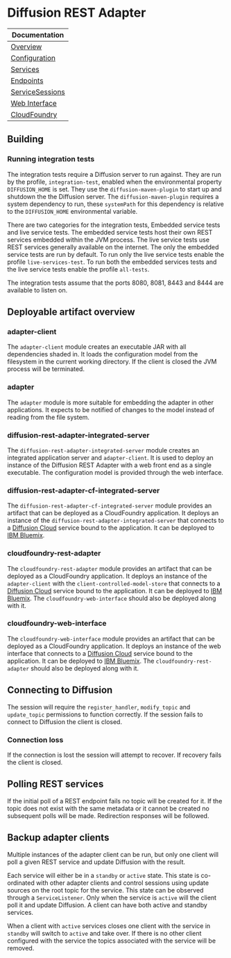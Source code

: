 # Diffusion REST Adapter

| Documentation |
| --- |
| [Overview](documentation/Overview.md) |
| [Configuration](documentation/Configuration.md) |
| [Services](documentation/Services.md) |
| [Endpoints](documentation/Endpoints.md) |
| [ServiceSessions](documentation/ServiceSessions.md) |
| [Web Interface](documentation/WebInterface.md) |
| [CloudFoundry](documentation/CloudFoundry.md) |

## Building

### Running integration tests

The integration tests require a Diffusion server to run against.
They are run by the profile, `integration-test`, enabled when the environmental property `DIFFUSION_HOME` is set.
They use the `diffusion-maven-plugin` to start up and shutdown the the Diffusion server.
The `diffusion-maven-plugin` requires a system dependency to run, these `systemPath` for this dependency is relative to
the `DIFFUSION_HOME` environmental variable.

There are two categories for the integration tests, Embedded service tests and live service tests.
The embedded service tests host their own REST services embedded within the JVM process.
The live service tests use REST services generally available on the internet.
The only the embedded service tests are run by default.
To run only the live service tests enable the profile `live-services-test`.
To run both the embedded services tests and the live service tests enable the profile `all-tests`.

The integration tests assume that the ports 8080, 8081, 8443 and 8444 are available to listen on.

## Deployable artifact overview

### adapter-client

The `adapter-client` module creates an executable JAR with all dependencies shaded in.
It loads the configuration model from the filesystem in the current working directory.
If the client is closed the JVM process will be terminated.

### adapter

The `adapter` module is more suitable for embedding the adapter in other applications.
It expects to be notified of changes to the model instead of reading from the file system.

### diffusion-rest-adapter-integrated-server

The `diffusion-rest-adapter-integrated-server` module creates an integrated application server and `adapter-client`.
It is used to deploy an instance of the Diffusion REST Adapter with a web front end as a single executable.
The configuration model is provided through the web interface.

### diffusion-rest-adapter-cf-integrated-server

The `diffusion-rest-adapter-cf-integrated-server` module provides an artifact that can be deployed as a CloudFoundry
application.
It deploys an instance of the `diffusion-rest-adapter-integrated-server` that connects to a
[Diffusion Cloud](https://docs.pushtechnology.com/cloud/latest/) service bound to the application.
It can be deployed to [IBM Bluemix](https://www.ibm.com/cloud-computing/bluemix/).

### cloudfoundry-rest-adapter

The `cloudfoundry-rest-adapter` module provides an artifact that can be deployed as a CloudFoundry
application.
It deploys an instance of the `adapter-client` with the `client-controlled-model-store` that connects to a
[Diffusion Cloud](https://docs.pushtechnology.com/cloud/latest/) service bound to the application.
It can be deployed to [IBM Bluemix](https://www.ibm.com/cloud-computing/bluemix/).
The `cloudfoundry-web-interface` should also be deployed along with it.

### cloudfoundry-web-interface

The `cloudfoundry-web-interface` module provides an artifact that can be deployed as a CloudFoundry
application.
It deploys an instance of the web interface that connects to a
[Diffusion Cloud](https://docs.pushtechnology.com/cloud/latest/) service bound to the application.
It can be deployed to [IBM Bluemix](https://www.ibm.com/cloud-computing/bluemix/).
The `cloudfoundry-rest-adapter` should also be deployed along with it.

## Connecting to Diffusion

The session will require the `register_handler`, `modify_topic` and `update_topic` permissions to function correctly.
If the session fails to connect to Diffusion the client is closed.

### Connection loss

If the connection is lost the session will attempt to recover.
If recovery fails the client is closed.

## Polling REST services

If the initial poll of a REST endpoint fails no topic will be created for it.
If the topic does not exist with the same metadata or it cannot be created no subsequent polls will be made.
Redirection responses will be followed.

## Backup adapter clients

Multiple instances of the adapter client can be run, but only one client will poll a given REST service and update
Diffusion with the result.

Each service will either be in a `standby` or `active` state.
This state is co-ordinated with other adapter clients and control sessions using update sources on the root topic for
the service.
This state can be observed through a `ServiceListener`.
Only when the service is `active` will the client poll it and update Diffusion.
A client can have both active and standby services.

When a client with `active` services closes one client with the service in `standby` will switch to `active` and take
over.
If there is no other client configured with the service the topics associated with the service will be removed.
